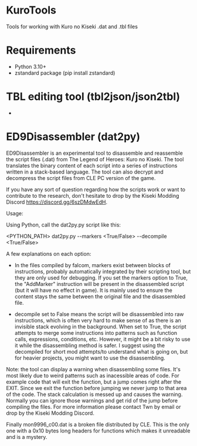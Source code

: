 # KuroTools
Tools for working with Kuro no Kiseki .dat and .tbl files

# Requirements
- Python 3.10+
- zstandard package (pip install zstandard)

# TBL editing tool (tbl2json/json2tbl)
-

# ED9Disassembler (dat2py)

ED9Disassembler is an experimental tool to disassemble and reassemble the script files (.dat) from The Legend of Heroes: Kuro no Kiseki. The tool translates the binary content of each script into a series of instructions written in a stack-based language. The tool can also decrypt and decompress the script files from CLE PC version of the game.

If you have any sort of question regarding how the scripts work or want to contribute to the research, don't hesitate to drop by the Kiseki Modding Discord https://discord.gg/6szDMdwEdH.

Usage:

Using Python, call the dat2py.py script like this:

<PYTHON_PATH> dat2py.py <Path to the dat file to be disassembled> --markers <True/False> --decompile <True/False>
  
A few explanations on each option:

- In the files compiled by falcom, markers exist between blocks of instructions, probably automatically integrated by their scripting tool, but they are only used for debugging. If you set the markers option to True, the "AddMarker" instruction will be present in the disassembled script (but it will have no effect in game). It is mainly used to ensure the content stays the same between the original file and the disassembled file.

- decompile set to False means the script will be disassembled into raw instructions, which is often very hard to make sense of as there is an invisible stack evolving in the background.
When set to True, the script attempts to merge some instructions into patterns such as function calls, expressions, conditions, etc. However, it might be a bit risky to use it while the disassembling method is safer. I suggest using the decompiled for short mod attempts/to understand what is going on, but for heavier projects, you might want to use the disassembling. 

Note: the tool can display a warning when disassembling some files. It's most likely due to weird patterns such as inacessible areas of code. For example code that will exit the function, but a jump comes right after the EXIT. Since we exit the function before jumping we never jump to that area of the code. The stack calculation is messed up and causes the warning. Normally you can ignore those warnings and get rid of the jump before compiling the files. For more information please contact Twn by email or drop by the Kiseki Modding Discord.

Finally mon9996_c00.dat is a broken file distributed by CLE. This is the only one with a 0x10 bytes long headers for functions which makes it unreadable and is a mystery.
 
